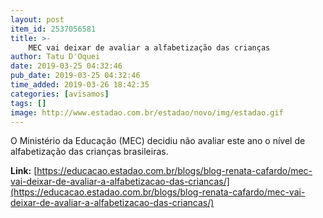 ```yaml
---
layout: post
item_id: 2537056581
title: >-
    MEC vai deixar de avaliar a alfabetização das crianças
author: Tatu D'Oquei
date: 2019-03-25 04:32:46
pub_date: 2019-03-25 04:32:46
time_added: 2019-03-26 18:42:35
categories: [avisamos]
tags: []
image: http://www.estadao.com.br/estadao/novo/img/estadao.gif
---
```


O Ministério da Educação (MEC) decidiu não avaliar este ano o nível de alfabetização das crianças brasileiras.

**Link:** [https://educacao.estadao.com.br/blogs/blog-renata-cafardo/mec-vai-deixar-de-avaliar-a-alfabetizacao-das-criancas/](https://educacao.estadao.com.br/blogs/blog-renata-cafardo/mec-vai-deixar-de-avaliar-a-alfabetizacao-das-criancas/)

